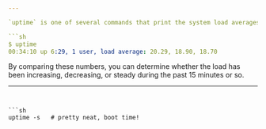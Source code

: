 ```yaml
---

`uptime` is one of several commands that print the system load averages

```sh
$ uptime
00:34:10 up 6:29, 1 user, load average: 20.29, 18.90, 18.70
```

By comparing these numbers, you can determine whether the load has been increasing,
decreasing, or steady during the past 15 minutes or so.

---
```


```sh
uptime -s   # pretty neat, boot time!
```
